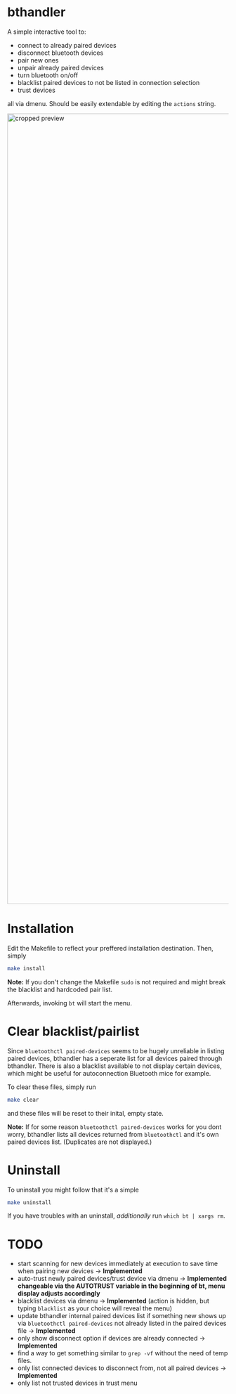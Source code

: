 # bthandler
A simple interactive tool to:
- connect to already paired devices
- disconnect bluetooth devices
- pair new ones
- unpair already paired devices
- turn bluetooth on/off
- blacklist paired devices to not be listed in connection selection
- trust devices

all via dmenu. Should be easily extendable by editing the `actions` string.

<img src="/../assets/cropped.png" alt="cropped preview" width="1800">

# Installation
Edit the Makefile to reflect your preffered installation destination. Then, simply

```bash
make install
```

**Note:** If you don't change the Makefile `sudo` is not required and might break the blacklist and hardcoded pair list.

Afterwards, invoking `bt` will start the menu.

# Clear blacklist/pairlist

Since `bluetoothctl paired-devices` seems to be hugely unreliable in listing paired devices, bthandler has a seperate list for all devices paired through bthandler.
There is also a blacklist available to not display certain devices, which might be useful for autoconnection Bluetooth mice for example.

To clear these files, simply run
```bash
make clear
```
and these files will be reset to their inital, empty state.

**Note:** If for some reason `bluetoothctl paired-devices` works for you dont worry, bthandler lists all devices returned from `bluetoothctl` and it's own paired devices list. (Duplicates are not displayed.)

# Uninstall

To uninstall you might follow that it's a simple
```bash
make uninstall
```
If you have troubles with an uninstall, _additionally_ run `which bt | xargs rm`.

# TODO

- start scanning for new devices immediately at execution to save time when pairing new devices -> **Implemented**
- auto-trust newly paired devices/trust device via dmenu -> **Implemented changeable via the AUTOTRUST variable in the beginning of bt, menu display adjusts accordingly**
- blacklist devices via dmenu	-> **Implemented** (action is hidden, but typing `blacklist` as your choice will reveal the menu)
- update bthandler internal paired devices list if something new shows up via `bluetoothctl paired-devices` not already listed in the paired devices file -> **Implemented**
- only show disconnect option if devices are already connected -> **Implemented**
- find a way to get something similar to `grep -vf` without the need of temp files.
- only list connected devices to disconnect from, not all paired devices -> **Implemented**
- only list not trusted devices in trust menu
